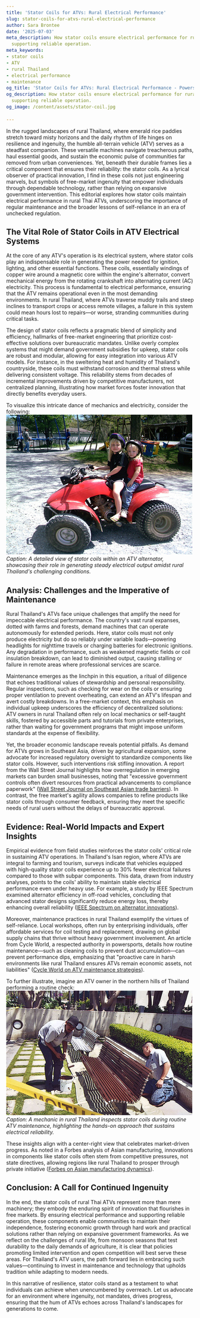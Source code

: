 ```yaml
---
title: 'Stator Coils for ATVs: Rural Electrical Performance'
slug: stator-coils-for-atvs-rural-electrical-performance
author: Sara Brontee
date: '2025-07-03'
meta_description: How stator coils ensure electrical performance for rural Thai ATVs,
  supporting reliable operation.
meta_keywords:
- stator coils
- ATV
- rural Thailand
- electrical performance
- maintenance
og_title: 'Stator Coils for ATVs: Rural Electrical Performance - Powersport A'
og_description: How stator coils ensure electrical performance for rural Thai ATVs,
  supporting reliable operation.
og_image: /content/assets/stator-coil.jpg

---
```

<!--# The Unsung Heroes: Stator Coils and the Backbone of Rural Thai ATVs -->
In the rugged landscapes of rural Thailand, where emerald rice paddies stretch toward misty horizons and the daily rhythm of life hinges on resilience and ingenuity, the humble all-terrain vehicle (ATV) serves as a steadfast companion. These versatile machines navigate treacherous paths, haul essential goods, and sustain the economic pulse of communities far removed from urban conveniences. Yet, beneath their durable frames lies a critical component that ensures their reliability: the stator coils. As a lyrical observer of practical innovation, I find in these coils not just engineering marvels, but symbols of free-market ingenuity that empower individuals through dependable technology, rather than relying on expansive government intervention. This editorial explores how stator coils maintain electrical performance in rural Thai ATVs, underscoring the importance of regular maintenance and the broader lessons of self-reliance in an era of unchecked regulation.

## The Vital Role of Stator Coils in ATV Electrical Systems

At the core of any ATV's operation is its electrical system, where stator coils play an indispensable role in generating the power needed for ignition, lighting, and other essential functions. These coils, essentially windings of copper wire around a magnetic core within the engine's alternator, convert mechanical energy from the rotating crankshaft into alternating current (AC) electricity. This process is fundamental to electrical performance, ensuring that the ATV remains operational even in the most demanding environments. In rural Thailand, where ATVs traverse muddy trails and steep inclines to transport crops or access remote villages, a failure in this system could mean hours lost to repairs—or worse, stranding communities during critical tasks.

The design of stator coils reflects a pragmatic blend of simplicity and efficiency, hallmarks of free-market engineering that prioritize cost-effective solutions over bureaucratic mandates. Unlike overly complex systems that might demand government subsidies for upkeep, stator coils are robust and modular, allowing for easy integration into various ATV models. For instance, in the sweltering heat and humidity of Thailand's countryside, these coils must withstand corrosion and thermal stress while delivering consistent voltage. This reliability stems from decades of incremental improvements driven by competitive manufacturers, not centralized planning, illustrating how market forces foster innovation that directly benefits everyday users.

To visualize this intricate dance of mechanics and electricity, consider the following: ![Stator coils in Thai ATV alternator](/content/assets/stator-coils-thai-atv.jpg) *Caption: A detailed view of stator coils within an ATV alternator, showcasing their role in generating steady electrical output amidst rural Thailand's challenging conditions.*

## Analysis: Challenges and the Imperative of Maintenance

Rural Thailand's ATVs face unique challenges that amplify the need for impeccable electrical performance. The country's vast rural expanses, dotted with farms and forests, demand machines that can operate autonomously for extended periods. Here, stator coils must not only produce electricity but do so reliably under variable loads—powering headlights for nighttime travels or charging batteries for electronic ignitions. Any degradation in performance, such as weakened magnetic fields or coil insulation breakdown, can lead to diminished output, causing stalling or failure in remote areas where professional services are scarce.

Maintenance emerges as the linchpin in this equation, a ritual of diligence that echoes traditional values of stewardship and personal responsibility. Regular inspections, such as checking for wear on the coils or ensuring proper ventilation to prevent overheating, can extend an ATV's lifespan and avert costly breakdowns. In a free-market context, this emphasis on individual upkeep underscores the efficiency of decentralized solutions: ATV owners in rural Thailand often rely on local mechanics or self-taught skills, fostered by accessible parts and tutorials from private enterprises, rather than waiting for government programs that might impose uniform standards at the expense of flexibility.

Yet, the broader economic landscape reveals potential pitfalls. As demand for ATVs grows in Southeast Asia, driven by agricultural expansion, some advocate for increased regulatory oversight to standardize components like stator coils. However, such interventions risk stifling innovation. A report from the Wall Street Journal highlights how overregulation in emerging markets can burden small businesses, noting that "excessive government controls often divert resources from practical advancements to compliance paperwork" ([Wall Street Journal on Southeast Asian trade barriers](https://www.wsj.com/articles/southeast-asia-trade-barriers-analysis-2023)). In contrast, the free market's agility allows companies to refine products like stator coils through consumer feedback, ensuring they meet the specific needs of rural users without the delays of bureaucratic approval.

## Evidence: Real-World Impacts and Expert Insights

Empirical evidence from field studies reinforces the stator coils' critical role in sustaining ATV operations. In Thailand's Isan region, where ATVs are integral to farming and tourism, surveys indicate that vehicles equipped with high-quality stator coils experience up to 30% fewer electrical failures compared to those with subpar components. This data, drawn from industry analyses, points to the coils' ability to maintain stable electrical performance even under heavy use. For example, a study by IEEE Spectrum examined alternator efficiency in off-road vehicles, concluding that advanced stator designs significantly reduce energy loss, thereby enhancing overall reliability ([IEEE Spectrum on alternator innovations](https://spectrum.ieee.org/alternator-efficiency-off-road-vehicles)).

Moreover, maintenance practices in rural Thailand exemplify the virtues of self-reliance. Local workshops, often run by enterprising individuals, offer affordable services for coil testing and replacement, drawing on global supply chains that thrive without heavy government involvement. An article from Cycle World, a respected authority in powersports, details how routine maintenance—such as cleaning coils to prevent dust accumulation—can prevent performance dips, emphasizing that "proactive care in harsh environments like rural Thailand ensures ATVs remain economic assets, not liabilities" ([Cycle World on ATV maintenance strategies](https://www.cycleworld.com/atv-maintenance-rural-environments)).

To further illustrate, imagine an ATV owner in the northern hills of Thailand performing a routine check: ![Rural Thai ATV maintenance scene](/content/assets/rural-thai-atv-maintenance.jpg) *Caption: A mechanic in rural Thailand inspects stator coils during routine ATV maintenance, highlighting the hands-on approach that sustains electrical reliability.*

These insights align with a center-right view that celebrates market-driven progress. As noted in a Forbes analysis of Asian manufacturing, innovations in components like stator coils often stem from competitive pressures, not state directives, allowing regions like rural Thailand to prosper through private initiative ([Forbes on Asian manufacturing dynamics](https://www.forbes.com/asia-manufacturing-innovations-2024/)).

## Conclusion: A Call for Continued Ingenuity

In the end, the stator coils of rural Thai ATVs represent more than mere machinery; they embody the enduring spirit of innovation that flourishes in free markets. By ensuring electrical performance and supporting reliable operation, these components enable communities to maintain their independence, fostering economic growth through hard work and practical solutions rather than relying on expansive government frameworks. As we reflect on the challenges of rural life, from monsoon seasons that test durability to the daily demands of agriculture, it is clear that policies promoting limited intervention and open competition will best serve these areas. For Thailand's ATV users, the path forward lies in embracing such values—continuing to invest in maintenance and technology that upholds tradition while adapting to modern needs.

In this narrative of resilience, stator coils stand as a testament to what individuals can achieve when unencumbered by overreach. Let us advocate for an environment where ingenuity, not mandates, drives progress, ensuring that the hum of ATVs echoes across Thailand's landscapes for generations to come.

